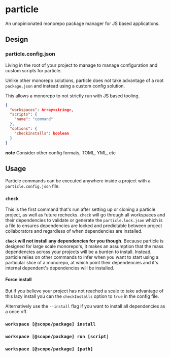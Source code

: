 # particle

An unopinionated monorepo package manager for JS based applications.

## Design

### particle.config.json

Living in the root of your project to manage to manage configuration and custom scripts for particle.

Unlike other monorepo solutions, particle does not take advantage of a root `package.json` and instead using a custom config solution.

This allows a monorepo to not strictly run with JS based tooling.

<!-- consider how tools like lint-staged would work if we take this approach -->

```json
{
  "workspaces": Array<string>,
  "scripts": {
    "name": "command"
  },
  "options": {
    "checkInstalls": boolean
  }
}
```

**note** Consider other config formats, TOML, YML, etc

## Usage

Particle commands can be executed anywhere inside a project with a `particle.config.json` file.

### `check`

This is the first command that's run after setting up or cloning a particle project, as well as future rechecks. `check` will go through all workspaces and their dependencies to validate or generate the `particle.lock.json` which is a file to ensures dependencies are locked and predictable between project collaborators and regardless of when dependencies are installed.

**`check` will not install any dependencies for you though**. Because particle is designed for large scale monorepo's, it makes an assumption that the mass dependencies across your projects will be a burden to install. Instead, particle relies on other commands to infer when you want to start using a particular slice of a monorepo, at which point their dependencies and it's internal dependent's dependencies will be installed.

#### Force install

But if you believe your project has not reached a scale to take advantage of this lazy install you can the `checkInstalls` option to `true` in the config file.

Alternatively use the `--install` flag if you want to install all dependencies as a once off.

### `workspace [@scope/package] install`

### `workspace [@scope/package] run [script]`

### `workspace [@scope/package] [path]`

